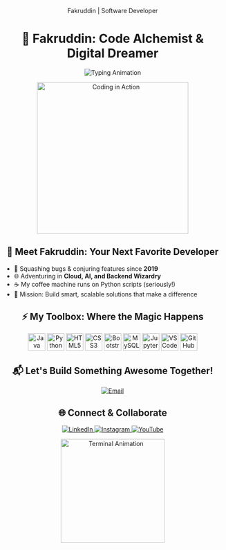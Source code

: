 <!-- 🚀 Cosmic Dev Banner — Place this SVG at assets/dev-banner.svg in your repo! -->
<p align="center">Fakruddin | Software Developer</p>

<h1 align="center">🚀 Fakruddin: Code Alchemist & Digital Dreamer</h1>

<p align="center">
  <img src="https://readme-typing-svg.demolab.com?font=Fira+Code&size=28&pause=1200&color=4E9AF1&center=true&vCenter=true&width=500&lines=Building+Tomorrow's+Tech+Today;Turning+Ideas+Into+Code;Passionate+about+Learning;Always+Brewing+Something+Cool!" alt="Typing Animation" />
</p>

<!-- Main Animated GIF -->
<p align="center">
  <img src="https://media.giphy.com/media/qgQUggAC3Pfv687qPC/giphy.gif" width="350" alt="Coding in Action"/>
</p>

<h2 align="center">🌟 Meet Fakruddin: Your Next Favorite Developer</h2>
<ul>
  <li>🧩 Squashing bugs & conjuring features since <strong>2019</strong></li>
  <li>🌐 Adventuring in <strong>Cloud, AI, and Backend Wizardry</strong></li>
  <li>☕ My coffee machine runs on Python scripts (seriously!)</li>
  <li>🎯 Mission: Build smart, scalable solutions that make a difference</li>
</ul>

<h2 align="center">⚡️ My Toolbox: Where the Magic Happens</h2>
<p align="center">
  <img src="https://cdn.jsdelivr.net/gh/devicons/devicon/icons/java/java-original.svg" height="40" title="Java"/>
  <img src="https://cdn.jsdelivr.net/gh/devicons/devicon/icons/python/python-original.svg" height="40" title="Python"/>
  <img src="https://cdn.jsdelivr.net/gh/devicons/devicon/icons/html5/html5-original.svg" height="40" title="HTML5"/>
  <img src="https://cdn.jsdelivr.net/gh/devicons/devicon/icons/css3/css3-original.svg" height="40" title="CSS3"/>
  <img src="https://cdn.jsdelivr.net/gh/devicons/devicon/icons/bootstrap/bootstrap-original.svg" height="40" title="Bootstrap"/>
  <img src="https://cdn.jsdelivr.net/gh/devicons/devicon/icons/mysql/mysql-original.svg" height="40" title="MySQL"/>
  <img src="https://cdn.jsdelivr.net/gh/devicons/devicon/icons/jupyter/jupyter-original.svg" height="40" title="Jupyter"/>
  <img src="https://cdn.jsdelivr.net/gh/devicons/devicon/icons/vscode/vscode-original.svg" height="40" title="VSCode"/>
  <img src="https://cdn.jsdelivr.net/gh/devicons/devicon/icons/github/github-original.svg" height="40" title="GitHub"/>
</p>

<h2 align="center">📬 Let's Build Something Awesome Together!</h2>
<p align="center">
  <a href="mailto:shaikfakruddin251@gmail.com">
    <img src="https://img.shields.io/badge/Email-4E9AF1?style=for-the-badge&logo=gmail&logoColor=white" alt="Email"/>
  </a>
</p>

<h2 align="center">🌐 Connect & Collaborate</h2>
<p align="center">
  <a href="https://www.linkedin.com/in/shaikfakru/" target="_blank">
    <img src="https://img.shields.io/badge/LinkedIn-181717?style=for-the-badge&logo=linkedin&logoColor=white" alt="LinkedIn"/>
  </a>
  <a href="https://www.instagram.com/fakru_cricbytess/" target="_blank">
    <img src="https://img.shields.io/badge/Instagram-181717?style=for-the-badge&logo=instagram&logoColor=white" alt="Instagram"/>
  </a>
  <a href="http://www.youtube.com/@CrickBytess" target="_blank">
    <img src="https://img.shields.io/badge/YouTube-181717?style=for-the-badge&logo=youtube&logoColor=white" alt="YouTube"/>
  </a>
</p>

<!-- Bonus: Dev Terminal GIF for flair -->
<p align="center">
  <img src="https://media.giphy.com/media/ln7z2eWriiQAllfVcn/giphy.gif" width="240" alt="Terminal Animation"/>
</p>
